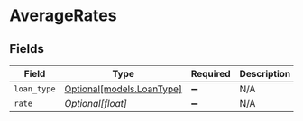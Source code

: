 # AverageRates


## Fields

| Field                                              | Type                                               | Required                                           | Description                                        |
| -------------------------------------------------- | -------------------------------------------------- | -------------------------------------------------- | -------------------------------------------------- |
| `loan_type`                                        | [Optional[models.LoanType]](../models/loantype.md) | :heavy_minus_sign:                                 | N/A                                                |
| `rate`                                             | *Optional[float]*                                  | :heavy_minus_sign:                                 | N/A                                                |